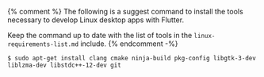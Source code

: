 {% comment %}
  The following is a suggest command to install the tools 
  necessary to develop Linux desktop apps with Flutter.
  
  Keep the command up to date with the list of tools
  in the `linux-requirements-list.md` include.
{% endcomment -%}

```terminal
$ sudo apt-get install clang cmake ninja-build pkg-config libgtk-3-dev liblzma-dev libstdc++-12-dev git
```
